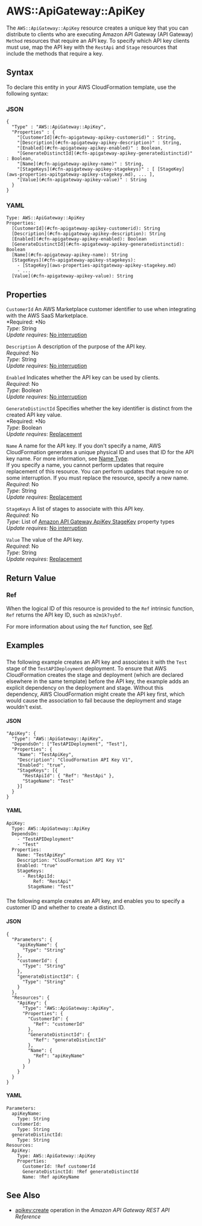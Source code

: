 # AWS::ApiGateway::ApiKey<a name="aws-resource-apigateway-apikey"></a>

The `AWS::ApiGateway::ApiKey` resource creates a unique key that you can distribute to clients who are executing Amazon API Gateway \(API Gateway\) `Method` resources that require an API key\. To specify which API key clients must use, map the API key with the `RestApi` and `Stage` resources that include the methods that require a key\.

## Syntax<a name="aws-resource-apigateway-apikey-syntax"></a>

To declare this entity in your AWS CloudFormation template, use the following syntax:

### JSON<a name="aws-resource-apigateway-apikey-syntax.json"></a>

```
{
  "Type" : "AWS::ApiGateway::ApiKey",
  "Properties" : {
    "[CustomerId](#cfn-apigateway-apikey-customerid)" : String,
    "[Description](#cfn-apigateway-apikey-description)" : String,
    "[Enabled](#cfn-apigateway-apikey-enabled)" : Boolean,
    "[GenerateDistinctId](#cfn-apigateway-apikey-generatedistinctid)" : Boolean,
    "[Name](#cfn-apigateway-apikey-name)" : String,
    "[StageKeys](#cfn-apigateway-apikey-stagekeys)" : [ [StageKey](aws-properties-apitgateway-apikey-stagekey.md), ... ],
    "[Value](#cfn-apigateway-apikey-value)" : String
  }
}
```

### YAML<a name="aws-resource-apigateway-apikey-syntax.yaml"></a>

```
Type: AWS::ApiGateway::ApiKey
Properties: 
  [CustomerId](#cfn-apigateway-apikey-customerid): String
  [Description](#cfn-apigateway-apikey-description): String
  [Enabled](#cfn-apigateway-apikey-enabled): Boolean
  [GenerateDistinctId](#cfn-apigateway-apikey-generatedistinctid): Boolean
  [Name](#cfn-apigateway-apikey-name): String
  [StageKeys](#cfn-apigateway-apikey-stagekeys):
    - [StageKey](aws-properties-apitgateway-apikey-stagekey.md)
    - ...
  [Value](#cfn-apigateway-apikey-value): String
```

## Properties<a name="w13ab1c21c10c20c17b9"></a>

`CustomerId`  <a name="cfn-apigateway-apikey-customerid"></a>
An AWS Marketplace customer identifier to use when integrating with the AWS SaaS Marketplace\.  
*Required: *No  
*Type*: String  
*Update requires*: [No interruption](using-cfn-updating-stacks-update-behaviors.md#update-no-interrupt)

`Description`  <a name="cfn-apigateway-apikey-description"></a>
A description of the purpose of the API key\.  
*Required*: No  
*Type*: String  
*Update requires*: [No interruption](using-cfn-updating-stacks-update-behaviors.md#update-no-interrupt)

`Enabled`  <a name="cfn-apigateway-apikey-enabled"></a>
Indicates whether the API key can be used by clients\.  
*Required*: No  
*Type*: Boolean  
*Update requires*: [No interruption](using-cfn-updating-stacks-update-behaviors.md#update-no-interrupt)

`GenerateDistinctId`  <a name="cfn-apigateway-apikey-generatedistinctid"></a>
Specifies whether the key identifier is distinct from the created API key value\.  
*Required: *No  
*Type*: Boolean  
*Update requires*: [Replacement](using-cfn-updating-stacks-update-behaviors.md#update-replacement)

`Name`  <a name="cfn-apigateway-apikey-name"></a>
A name for the API key\. If you don't specify a name, AWS CloudFormation generates a unique physical ID and uses that ID for the API key name\. For more information, see [Name Type](aws-properties-name.md)\.  
If you specify a name, you cannot perform updates that require replacement of this resource\. You can perform updates that require no or some interruption\. If you must replace the resource, specify a new name\.
*Required*: No  
*Type*: String  
*Update requires*: [Replacement](using-cfn-updating-stacks-update-behaviors.md#update-replacement)

`StageKeys`  <a name="cfn-apigateway-apikey-stagekeys"></a>
A list of stages to associate with this API key\.  
*Required*: No  
*Type*: List of [Amazon API Gateway ApiKey StageKey](aws-properties-apitgateway-apikey-stagekey.md) property types  
*Update requires*: [No interruption](using-cfn-updating-stacks-update-behaviors.md#update-no-interrupt)

`Value`  <a name="cfn-apigateway-apikey-value"></a>
The value of the API key\.  
*Required*: No  
*Type*: String  
*Update requires*: [Replacement](using-cfn-updating-stacks-update-behaviors.md#update-replacement)

## Return Value<a name="aws-resource-apigateway-apikey-returnvalues"></a>

### Ref<a name="aws-resource-apigateway-apikey-ref"></a>

When the logical ID of this resource is provided to the `Ref` intrinsic function, `Ref` returns the API key ID, such as `m2m1k7sybf`\.

For more information about using the `Ref` function, see [Ref](intrinsic-function-reference-ref.md)\.

## Examples<a name="aws-resource-apigateway-apikey-examples"></a>

### <a name="aws-resource-apigateway-apikey-example2"></a>

The following example creates an API key and associates it with the `Test` stage of the `TestAPIDeployment` deployment\. To ensure that AWS CloudFormation creates the stage and deployment \(which are declared elsewhere in the same template\) before the API key, the example adds an explicit dependency on the deployment and stage\. Without this dependency, AWS CloudFormation might create the API key first, which would cause the association to fail because the deployment and stage wouldn't exist\.

#### JSON<a name="aws-resource-apigateway-apikey-example.json"></a>

```
"ApiKey": {
  "Type": "AWS::ApiGateway::ApiKey",
  "DependsOn": ["TestAPIDeployment", "Test"],
  "Properties": {
    "Name": "TestApiKey",
    "Description": "CloudFormation API Key V1",
    "Enabled": "true",
    "StageKeys": [{
      "RestApiId": { "Ref": "RestApi" },
      "StageName": "Test"
    }]
  }
}
```

#### YAML<a name="aws-resource-apigateway-apikey-example.yaml"></a>

```
ApiKey: 
  Type: AWS::ApiGateway::ApiKey
  DependsOn: 
    - "TestAPIDeployment"
    - "Test"
  Properties: 
    Name: "TestApiKey"
    Description: "CloudFormation API Key V1"
    Enabled: "true"
    StageKeys: 
      - RestApiId: 
          Ref: "RestApi"
        StageName: "Test"
```

### <a name="aws-resource-apigateway-apikey-example2"></a>

The following example creates an API key, and enables you to specify a customer ID and whether to create a distinct ID\.

#### JSON<a name="aws-resource-apigateway-apikey-example2.json"></a>

```
{
  "Parameters": {
    "apiKeyName": {
      "Type": "String"
    },
    "customerId": {
      "Type": "String"
    },
    "generateDistinctId": {
      "Type": "String"
    }
  },
  "Resources": {
    "ApiKey": {
      "Type": "AWS::ApiGateway::ApiKey",
      "Properties": {
        "CustomerId": {
          "Ref": "customerId"
        },
        "GenerateDistinctId": {
          "Ref": "generateDistinctId"
        },
        "Name": {
          "Ref": "apiKeyName"
        }
      }
    }
  }
}
```

#### YAML<a name="aws-resource-apigateway-apikey-example2.yaml"></a>

```
Parameters:
  apiKeyName:
    Type: String
  customerId:
    Type: String
  generateDistinctId:
    Type: String
Resources:
  ApiKey:
    Type: AWS::ApiGateway::ApiKey
    Properties:
      CustomerId: !Ref customerId
      GenerateDistinctId: !Ref generateDistinctId
      Name: !Ref apiKeyName
```

## See Also<a name="aws-resource-apigateway-apikey-seealso"></a>
+ [ apikey:create](https://docs.aws.amazon.com/apigateway/api-reference/link-relation/apikey-create/) operation in the *Amazon API Gateway REST API Reference*